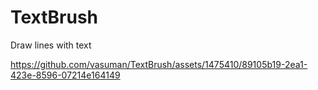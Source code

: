 # TextBrush

Draw lines with text

https://github.com/vasuman/TextBrush/assets/1475410/89105b19-2ea1-423e-8596-07214e164149


